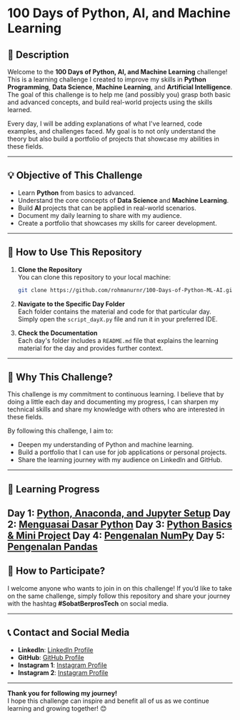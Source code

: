 # 100 Days of Python, AI, and Machine Learning

## 📌 **Description**
Welcome to the **100 Days of Python, AI, and Machine Learning** challenge!  
This is a learning challenge I created to improve my skills in **Python Programming**, **Data Science**, **Machine Learning**, and **Artificial Intelligence**. The goal of this challenge is to help me (and possibly you) grasp both basic and advanced concepts, and build real-world projects using the skills learned.

Every day, I will be adding explanations of what I've learned, code examples, and challenges faced. My goal is to not only understand the theory but also build a portfolio of projects that showcase my abilities in these fields.

---

## 💡 **Objective of This Challenge**
- Learn **Python** from basics to advanced.
- Understand the core concepts of **Data Science** and **Machine Learning**.
- Build **AI** projects that can be applied in real-world scenarios.
- Document my daily learning to share with my audience.
- Create a portfolio that showcases my skills for career development.

---

## 🚀 **How to Use This Repository**
1. **Clone the Repository**  
   You can clone this repository to your local machine:
   ```bash
   git clone https://github.com/rohmanurnr/100-Days-of-Python-ML-AI.git
   ```

2. **Navigate to the Specific Day Folder**  
   Each folder contains the material and code for that particular day. Simply open the `script_dayX.py` file and run it in your preferred IDE.

3. **Check the Documentation**  
   Each day's folder includes a `README.md` file that explains the learning material for the day and provides further context.

---

## 🎯 **Why This Challenge?**
This challenge is my commitment to continuous learning. I believe that by doing a little each day and documenting my progress, I can sharpen my technical skills and share my knowledge with others who are interested in these fields.

By following this challenge, I aim to:
- Deepen my understanding of Python and machine learning.
- Build a portfolio that I can use for job applications or personal projects.
- Share the learning journey with my audience on LinkedIn and GitHub.

---

## 📅 **Learning Progress**
**Day 1:** [Python, Anaconda, and Jupyter Setup](https://github.com/rohmanurnr/100-Days-of-Python-ML-AI/tree/main/Day%201)
**Day 2:** [Menguasai Dasar Python](https://github.com/rohmanurnr/100-Days-of-Python-ML-AI/tree/main/Day%202)
**Day 3:** [Python Basics & Mini Project](https://github.com/rohmanurnr/100-Days-of-Python-ML-AI/tree/main/Day%203)
**Day 4:** [Pengenalan NumPy](https://github.com/rohmanurnr/100-Days-of-Python-ML-AI/tree/main/Day%204)
**Day 5:** [Pengenalan Pandas](https://github.com/rohmanurnr/100-Days-of-Python-ML-AI/tree/main/Day%205)
---

## 📢 **How to Participate?**
I welcome anyone who wants to join in on this challenge! If you’d like to take on the same challenge, simply follow this repository and share your journey with the hashtag **#SobatBerprosTech** on social media.

---

## 📞 **Contact and Social Media**
- **LinkedIn**: [LinkedIn Profile](https://www.linkedin.com/in/rohmanurnr)
- **GitHub**: [GitHub Profile](https://github.com/rohmanurnr)
- **Instagram 1**: [Instagram Profile](https://www.instagram.com/rohmanurnr)
- **Instagram 2**: [Instagram Profile](https://www.instagram.com/sobatberprostech)

---

**Thank you for following my journey!**  
I hope this challenge can inspire and benefit all of us as we continue learning and growing together! 😊
